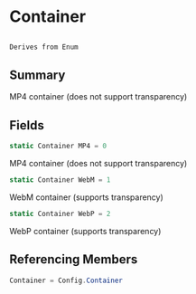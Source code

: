 # Container

## 
```c#
Derives from Enum
```

## Summary

MP4 container (does not support transparency)
## Fields

```c#
static Container MP4 = 0
```
MP4 container (does not support transparency)
```c#
static Container WebM = 1
```
WebM container (supports transparency)
```c#
static Container WebP = 2
```
WebP container (supports transparency)
## Referencing Members

```c#
Container = Config.Container
```
